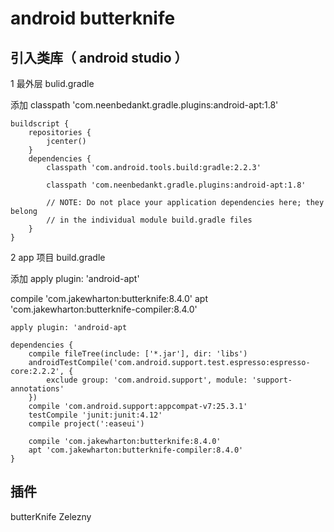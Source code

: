 # android butterknife #

## 引入类库（ android studio ） ##

1 最外层 bulid.gradle 

添加 classpath 'com.neenbedankt.gradle.plugins:android-apt:1.8'

	buildscript {
	    repositories {
	        jcenter()
	    }
	    dependencies {
	        classpath 'com.android.tools.build:gradle:2.2.3'
	
	        classpath 'com.neenbedankt.gradle.plugins:android-apt:1.8'
	
	        // NOTE: Do not place your application dependencies here; they belong
	        // in the individual module build.gradle files
	    }
	}


2 app 项目 build.gradle

添加 
apply plugin: 'android-apt'

compile 'com.jakewharton:butterknife:8.4.0'
apt 'com.jakewharton:butterknife-compiler:8.4.0'

	apply plugin: 'android-apt

	dependencies {
	    compile fileTree(include: ['*.jar'], dir: 'libs')
	    androidTestCompile('com.android.support.test.espresso:espresso-core:2.2.2', {
	        exclude group: 'com.android.support', module: 'support-annotations'
	    })
	    compile 'com.android.support:appcompat-v7:25.3.1'
	    testCompile 'junit:junit:4.12'
	    compile project(':easeui')
	
	    compile 'com.jakewharton:butterknife:8.4.0'
	    apt 'com.jakewharton:butterknife-compiler:8.4.0'
	}

## 插件 ##

butterKnife Zelezny

